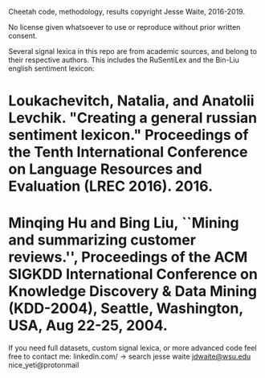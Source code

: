 Cheetah code, methodology, results copyright Jesse Waite, 2016-2019.

No license given whatsoever to use or reproduce without prior written consent.


Several signal lexica in this repo are from academic sources, and belong to their respective authors.
This includes the RuSentiLex and the Bin-Liu english sentiment lexicon:
# Loukachevitch, Natalia, and Anatolii Levchik. "Creating a general russian sentiment lexicon." Proceedings of the Tenth International Conference on Language Resources and Evaluation (LREC 2016). 2016.
# Minqing Hu and Bing Liu, ``Mining and summarizing customer reviews.'', Proceedings of the ACM SIGKDD International Conference on Knowledge Discovery & Data Mining (KDD-2004), Seattle, Washington, USA, Aug 22-25, 2004.

If you need full datasets, custom signal lexica, or more advanced code feel free to contact me:
	linkedin.com/ -> search jesse waite
	jdwaite@wsu.edu
	nice_yeti@protonmail

